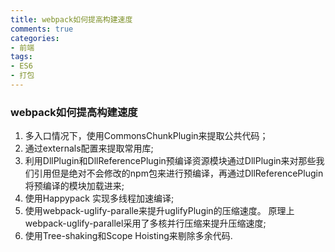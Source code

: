 ```yaml
---
title: webpack如何提高构建速度
comments: true
categories: 
- 前端
tags: 
- ES6
- 打包
---
```


### webpack如何提高构建速度

1. 多入口情况下，使用CommonsChunkPlugin来提取公共代码；
2. 通过externals配置来提取常用库;
3. 利用DllPlugin和DllReferencePlugin预编译资源模块通过DllPlugin来对那些我们引用但是绝对不会修改的npm包来进行预编译，再通过DllReferencePlugin将预编译的模块加载进来;
4. 使用Happypack 实现多线程加速编译;
5. 使用webpack-uglify-paralle来提升uglifyPlugin的压缩速度。 原理上webpack-uglify-parallel采用了多核并行压缩来提升压缩速度;
6. 使用Tree-shaking和Scope Hoisting来剔除多余代码.
